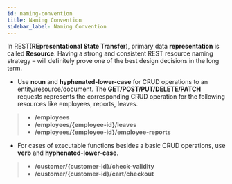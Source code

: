 ```yaml
---
id: naming-convention
title: Naming Convention
sidebar_label: Naming Convention
---
```


In REST(**REpresentational State Transfer**), primary data **representation** is called **Resource**. Having a strong and consistent REST resource naming strategy – will definitely prove one of the best design decisions in the long term.

* Use **noun** and **hyphenated-lower-case** for CRUD operations to an entity/resource/document. The **GET/POST/PUT/DELETE/PATCH** requests represents the corresponding CRUD operation for the following resources like employees, reports, leaves.
  
> * **/employees**
> * **/employees/{employee-id}/leaves**
> * **/employees/{employee-id}/employee-reports**

* For cases of executable functions besides a basic CRUD operations, use **verb** and **hyphenated-lower-case**.

> * **/customer/{customer-id}/check-validity**
> * **/customer/{customer-id}/cart/checkout**
